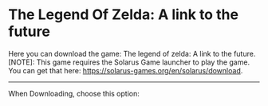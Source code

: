 # The Legend Of Zelda: A link to the future
Here you can download the game: The legend of zelda: A link to the future. [NOTE]: This game requires the Solarus Game launcher to play the game. You can get that here: https://solarus-games.org/en/solarus/download.

---------------------------------------
When Downloading, choose this option:
